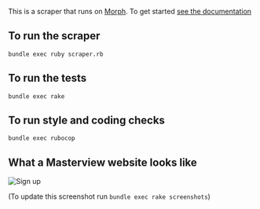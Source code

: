 This is a scraper that runs on [Morph](https://morph.io). To get started [see the documentation](https://morph.io/documentation)

## To run the scraper

```
bundle exec ruby scraper.rb
```

## To run the tests

```
bundle exec rake
```

## To run style and coding checks

```
bundle exec rubocop
```

## What a Masterview website looks like

![Sign up](https://github.com/planningalerts-scrapers/multiple_masterview/raw/master/screenshots/all.jpg)

(To update this screenshot run `bundle exec rake screenshots`)
